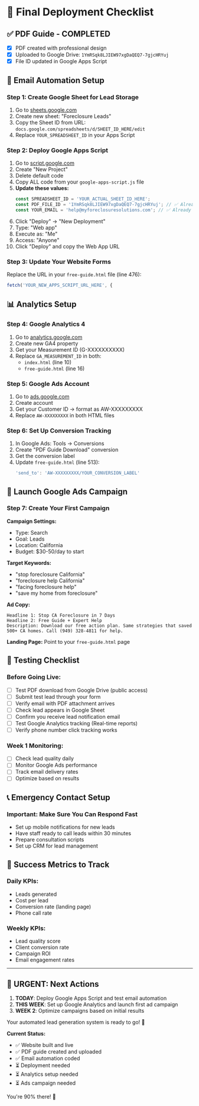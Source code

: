 # 🚀 Final Deployment Checklist

## ✅ PDF Guide - COMPLETED
- [x] PDF created with professional design
- [x] Uploaded to Google Drive: `1YmRSqk8LJIEW97xgDaQEQ7-7gjcHRYuj`
- [x] File ID updated in Google Apps Script

## 📧 Email Automation Setup

### Step 1: Create Google Sheet for Lead Storage
1. Go to [sheets.google.com](https://sheets.google.com)
2. Create new sheet: "Foreclosure Leads"
3. Copy the Sheet ID from URL: `docs.google.com/spreadsheets/d/SHEET_ID_HERE/edit`
4. Replace `YOUR_SPREADSHEET_ID` in your Apps Script

### Step 2: Deploy Google Apps Script
1. Go to [script.google.com](https://script.google.com)
2. Create "New Project"
3. Delete default code
4. Copy ALL code from your `google-apps-script.js` file
5. **Update these values:**
   ```javascript
   const SPREADSHEET_ID = 'YOUR_ACTUAL_SHEET_ID_HERE';
   const PDF_FILE_ID = '1YmRSqk8LJIEW97xgDaQEQ7-7gjcHRYuj'; // ✅ Already set
   const YOUR_EMAIL = 'help@myforeclosuresolutions.com'; // ✅ Already set
   ```
6. Click "Deploy" → "New Deployment"
7. Type: "Web app"
8. Execute as: "Me"
9. Access: "Anyone"
10. Click "Deploy" and copy the Web App URL

### Step 3: Update Your Website Forms
Replace the URL in your `free-guide.html` file (line 476):
```javascript
fetch('YOUR_NEW_APPS_SCRIPT_URL_HERE', {
```

## 📊 Analytics Setup

### Step 4: Google Analytics 4
1. Go to [analytics.google.com](https://analytics.google.com)
2. Create new GA4 property
3. Get your Measurement ID (G-XXXXXXXXXX)
4. Replace `GA_MEASUREMENT_ID` in both:
   - `index.html` (line 10)
   - `free-guide.html` (line 16)

### Step 5: Google Ads Account
1. Go to [ads.google.com](https://ads.google.com)
2. Create account
3. Get your Customer ID → format as AW-XXXXXXXXX
4. Replace `AW-XXXXXXXXX` in both HTML files

### Step 6: Set Up Conversion Tracking
1. In Google Ads: Tools → Conversions
2. Create "PDF Guide Download" conversion
3. Get the conversion label
4. Update `free-guide.html` (line 513):
   ```javascript
   'send_to': 'AW-XXXXXXXXX/YOUR_CONVERSION_LABEL'
   ```

## 🎯 Launch Google Ads Campaign

### Step 7: Create Your First Campaign
**Campaign Settings:**
- Type: Search
- Goal: Leads
- Location: California
- Budget: $30-50/day to start

**Target Keywords:**
- "stop foreclosure California"
- "foreclosure help California"
- "facing foreclosure help"
- "save my home from foreclosure"

**Ad Copy:**
```
Headline 1: Stop CA Foreclosure in 7 Days
Headline 2: Free Guide + Expert Help
Description: Download our free action plan. Same strategies that saved 500+ CA homes. Call (949) 328-4811 for help.
```

**Landing Page:** Point to your `free-guide.html` page

## 🧪 Testing Checklist

### Before Going Live:
- [ ] Test PDF download from Google Drive (public access)
- [ ] Submit test lead through your form
- [ ] Verify email with PDF attachment arrives
- [ ] Check lead appears in Google Sheet
- [ ] Confirm you receive lead notification email
- [ ] Test Google Analytics tracking (Real-time reports)
- [ ] Verify phone number click tracking works

### Week 1 Monitoring:
- [ ] Check lead quality daily
- [ ] Monitor Google Ads performance
- [ ] Track email delivery rates
- [ ] Optimize based on results

## 📞 Emergency Contact Setup

### Important: Make Sure You Can Respond Fast
- Set up mobile notifications for new leads
- Have staff ready to call leads within 30 minutes
- Prepare consultation scripts
- Set up CRM for lead management

## 🎯 Success Metrics to Track

### Daily KPIs:
- Leads generated
- Cost per lead
- Conversion rate (landing page)
- Phone call rate

### Weekly KPIs:
- Lead quality score
- Client conversion rate
- Campaign ROI
- Email engagement rates

---

## 🚨 URGENT: Next Actions

1. **TODAY**: Deploy Google Apps Script and test email automation
2. **THIS WEEK**: Set up Google Analytics and launch first ad campaign
3. **WEEK 2**: Optimize campaigns based on initial results

Your automated lead generation system is ready to go! 🎉

**Current Status:**
- ✅ Website built and live
- ✅ PDF guide created and uploaded
- ✅ Email automation coded
- ⏳ Deployment needed
- ⏳ Analytics setup needed
- ⏳ Ads campaign needed

You're 90% there! 🚀